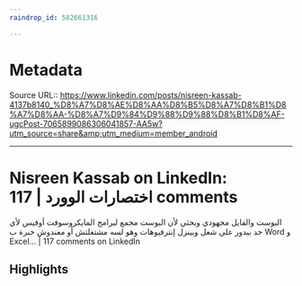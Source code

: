 ```yaml
---
raindrop_id: 582661316

---
```


# Metadata
Source URL:: https://www.linkedin.com/posts/nisreen-kassab-4137b8140_%D8%A7%D8%AE%D8%AA%D8%B5%D8%A7%D8%B1%D8%A7%D8%AA-%D8%A7%D9%84%D9%88%D9%88%D8%B1%D8%AF-ugcPost-7065899086306041857-AA5w?utm_source=share&amp;utm_medium=member_android


---
# Nisreen Kassab on LinkedIn: اختصارات الوورد | 117 comments

البوست والفايل مجهودي وبحثي لأن البوست مجمع لبرامج المايكروسوفت أوفيس لأي حد بيدور علي شغل وبينزل إنترفيوهات وهو لسه مشتغلتش أو معندوش خبرة ب Word و Excel… | 117 comments on LinkedIn

## Highlights
